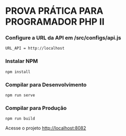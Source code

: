 # PROVA PRÁTICA PARA PROGRAMADOR PHP II


### Configure a URL da API em /src/configs/api.js
```
URL_API = http://localhost
```

### Instalar NPM
```
npm install
```

### Compilar para Desenvolvimento
```
npm run serve
```

### Compilar para Produção
```
npm run build
```

Acesse o projeto
[http://localhost:8082](http://localhost:8082)